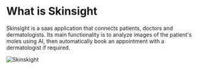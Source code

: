 What is Skinsight
=================

Skinsight is a saas application that connects patients, doctors and dermatologists.
Its main functionality is to analyze images of the patient's moles using AI, then automatically book an appointment with a dermatologist if required.

![Skinskight](https://cdn.discordapp.com/attachments/644573097361670154/1262379247318732840/Skinsight.png?ex=669661ca&is=6695104a&hm=1fbf1119cf3a037002d5feefa466dab5cd4170f37bf6b75adf2bfc208f3fd940&)
